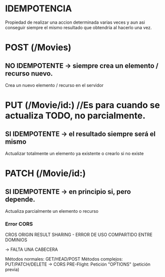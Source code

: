 # IDEMPOTENCIA

Propiedad de realizar una accion determinada varias veces y aun asi conseguir siempre el mismo resultado que obtendría al hacerlo una vez.

# POST (/Movies)

## NO IDEMPOTENTE → siempre crea un elemento / recurso nuevo.

Crea un nuevo elemento / recurso en el servidor

# PUT (/Movie/id:) //Es para cuando se actualiza TODO, no parcialmente.

## SI IDEMPOTENTE → el resultado siempre será el mismo

Actualizar totalmente un elemento ya existente o crearlo si no existe

# PATCH (/Movie/id:)

## SI IDEMPOTENTE → en principio si, pero depende.

Actualiza parcialmente un elemento o recurso

### Error CORS

CROS ORIGIN RESULT SHARING - ERROR DE USO COMPARTIDO ENTRE DOMINIOS

→ FALTA UNA CABECERA

Métodos normales: GET/HEAD/POST
Métodos complejos: PUT/PATCH/DELETE → CORS PRE-Flight: Petición "OPTIONS" (petición previa)
